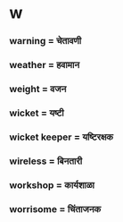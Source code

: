 # w

### warning = चेतावणी

### weather = हवामान

### weight = वजन

### wicket = यष्टी

### wicket keeper = यष्टिरक्षक

### wireless = बिनतारी

### workshop = कार्यशाळा

### worrisome = चिंताजनक

